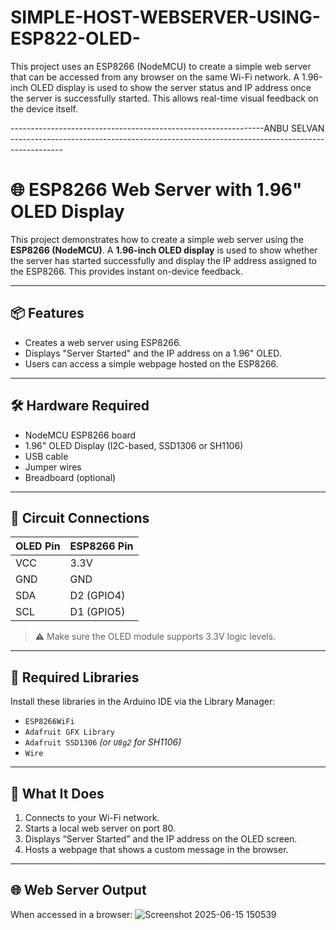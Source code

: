 # SIMPLE-HOST-WEBSERVER-USING-ESP822-OLED-
This project uses an ESP8266 (NodeMCU) to create a simple web server that can be accessed from any browser on the same Wi-Fi network. A 1.96-inch OLED display is used to show the server status and IP address once the server is successfully started. This allows real-time visual feedback on the device itself.

---------------------------------------------------------------ANBU SELVAN -------------------------------------------------------------------------------------------

# 🌐 ESP8266 Web Server with 1.96" OLED Display

This project demonstrates how to create a simple web server using the **ESP8266 (NodeMCU)**. A **1.96-inch OLED display** is used to show whether the server has started successfully and display the IP address assigned to the ESP8266. This provides instant on-device feedback.

---

## 📦 Features

- Creates a web server using ESP8266.
- Displays "Server Started" and the IP address on a 1.96" OLED.
- Users can access a simple webpage hosted on the ESP8266.

---

## 🛠️ Hardware Required

- NodeMCU ESP8266 board  
- 1.96" OLED Display (I2C-based, SSD1306 or SH1106)  
- USB cable  
- Jumper wires  
- Breadboard (optional)

---

## 🔌 Circuit Connections

| OLED Pin | ESP8266 Pin |
|----------|-------------|
| VCC      | 3.3V        |
| GND      | GND         |
| SDA      | D2 (GPIO4)  |
| SCL      | D1 (GPIO5)  |

> ⚠️ Make sure the OLED module supports 3.3V logic levels.

---

## 🔧 Required Libraries

Install these libraries in the Arduino IDE via the Library Manager:

- `ESP8266WiFi`
- `Adafruit GFX Library`
- `Adafruit SSD1306` *(or `U8g2` for SH1106)*
- `Wire`

---

## 📄 What It Does

1. Connects to your Wi-Fi network.
2. Starts a local web server on port 80.
3. Displays “Server Started” and the IP address on the OLED screen.
4. Hosts a webpage that shows a custom message in the browser.

---

## 🌐 Web Server Output

When accessed in a browser:
![Screenshot 2025-06-15 150539](https://github.com/user-attachments/assets/127890e4-8a3e-4f71-a737-0e55e21f8aef)

